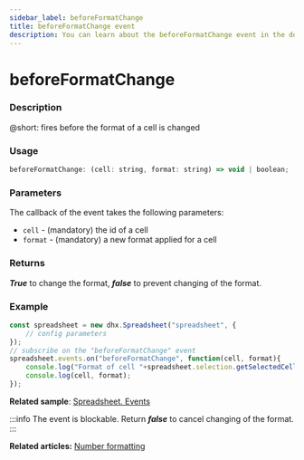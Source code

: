 ```yaml
---
sidebar_label: beforeFormatChange
title: beforeFormatChange event
description: You can learn about the beforeFormatChange event in the documentation of the DHTMLX JavaScript Spreadsheet library. Browse developer guides and API reference, try out code examples and live demos, and download a free 30-day evaluation version of DHTMLX Spreadsheet.
---
```


# beforeFormatChange

### Description

@short: fires before the format of a cell is changed

### Usage

~~~jsx
beforeFormatChange: (cell: string, format: string) => void | boolean;
~~~

### Parameters

The callback of the event takes the following parameters:

- `cell` - (mandatory) the id of a cell
- `format` - (mandatory) a new format applied for a cell

### Returns

***True*** to change the format, ***false*** to prevent changing of the format.

### Example

~~~jsx {5-8}
const spreadsheet = new dhx.Spreadsheet("spreadsheet", {
    // config parameters
});
// subscribe on the "beforeFormatChange" event
spreadsheet.events.on("beforeFormatChange", function(cell, format){
    console.log("Format of cell "+spreadsheet.selection.getSelectedCell()+" will change");
    console.log(cell, format);
});
~~~

**Related sample**: [Spreadsheet. Events](https://snippet.dhtmlx.com/2vkjyvsi)

:::info
The event is blockable. Return ***false*** to cancel changing of the format.
:::

**Related articles:** [Number formatting](number_formatting.md)
